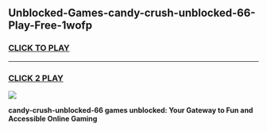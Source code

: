 
## Unblocked-Games-candy-crush-unblocked-66-Play-Free-1wofp
<h3>
<a href="https://premium76.site?title=candy-crush-unblocked-66&ref=12A">CLICK TO PLAY</a></h3>
<hr>

<h3>
<a href="https://premium76.site?title=candy-crush-unblocked-66&ref=12A">CLICK 2 PLAY</a>
  
</h3>

<a href="https://premium76.site?title=candy-crush-unblocked-66&ref=12A"><img src="https://clearcache.store/games.png"></a>


**candy-crush-unblocked-66 games unblocked: Your Gateway to Fun and Accessible Online Gaming**
